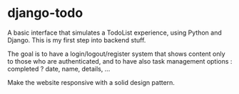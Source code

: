 # django-todo

A basic interface that simulates a TodoList experience, using Python and Django.
This is my first step into backend stuff.

The goal is to have a login/logout/register system that shows content only to those who are authenticated,
and to have also task management options : completed ? date, name, details, ... 

Make the website responsive with a solid design pattern.


